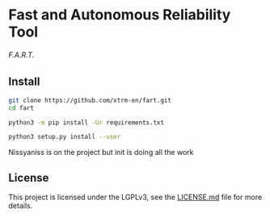 # Fast and Autonomous Reliability Tool
###### F.A.R.T.

## Install
```bash
git clone https://github.com/xtrm-en/fart.git
cd fart

python3 -m pip install -Ur requirements.txt

python3 setup.py install --user
```

Nissyaniss is on the project but init is doing all the work

## License
This project is licensed under the LGPLv3, see the [LICENSE.md](./LICENSE) file for more details.